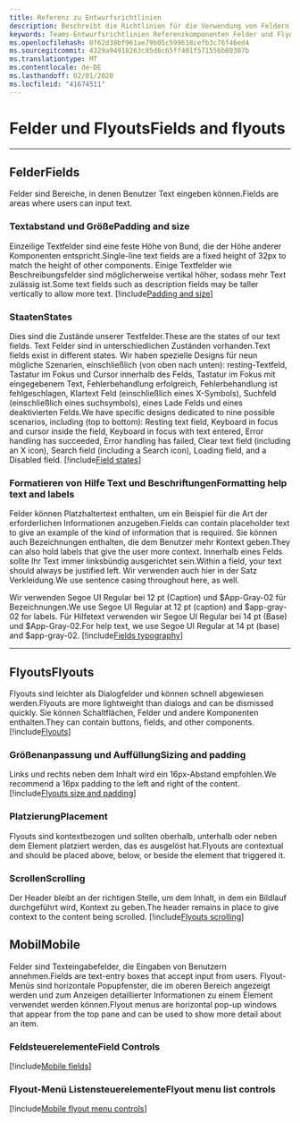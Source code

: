 ```yaml
---
title: Referenz zu Entwurfsrichtlinien
description: Beschreibt die Richtlinien für die Verwendung von Feldern und Flyouts in ihren apps.
keywords: Teams-Entwurfsrichtlinien Referenzkomponenten Felder und Flyouts
ms.openlocfilehash: 0f62d38bf961ae79b05c599638cefb3c76f46ed4
ms.sourcegitcommit: 4329a94918263c85d6c65ff401f571556b80307b
ms.translationtype: MT
ms.contentlocale: de-DE
ms.lasthandoff: 02/01/2020
ms.locfileid: "41674511"
---
```

# <a name="fields-and-flyouts"></a><span data-ttu-id="4509c-104">Felder und Flyouts</span><span class="sxs-lookup"><span data-stu-id="4509c-104">Fields and flyouts</span></span>

---

## <a name="fields"></a><span data-ttu-id="4509c-105">Felder</span><span class="sxs-lookup"><span data-stu-id="4509c-105">Fields</span></span>

<span data-ttu-id="4509c-106">Felder sind Bereiche, in denen Benutzer Text eingeben können.</span><span class="sxs-lookup"><span data-stu-id="4509c-106">Fields are areas where users can input text.</span></span>

### <a name="padding-and-size"></a><span data-ttu-id="4509c-107">Textabstand und Größe</span><span class="sxs-lookup"><span data-stu-id="4509c-107">Padding and size</span></span>

<span data-ttu-id="4509c-108">Einzeilige Textfelder sind eine feste Höhe von Bund, die der Höhe anderer Komponenten entspricht.</span><span class="sxs-lookup"><span data-stu-id="4509c-108">Single-line text fields are a fixed height of 32px to match the height of other components.</span></span> <span data-ttu-id="4509c-109">Einige Textfelder wie Beschreibungsfelder sind möglicherweise vertikal höher, sodass mehr Text zulässig ist.</span><span class="sxs-lookup"><span data-stu-id="4509c-109">Some text fields such as description fields may be taller vertically to allow more text.</span></span>
[!include[Padding and size](~/includes/design/fields-image-padding.html)]

### <a name="states"></a><span data-ttu-id="4509c-110">Staaten</span><span class="sxs-lookup"><span data-stu-id="4509c-110">States</span></span>

<span data-ttu-id="4509c-111">Dies sind die Zustände unserer Textfelder.</span><span class="sxs-lookup"><span data-stu-id="4509c-111">These are the states of our text fields.</span></span> <span data-ttu-id="4509c-112">Text Felder sind in unterschiedlichen Zuständen vorhanden.</span><span class="sxs-lookup"><span data-stu-id="4509c-112">Text fields exist in different states.</span></span> <span data-ttu-id="4509c-113">Wir haben spezielle Designs für neun mögliche Szenarien, einschließlich (von oben nach unten): resting-Textfeld, Tastatur im Fokus und Cursor innerhalb des Felds, Tastatur im Fokus mit eingegebenem Text, Fehlerbehandlung erfolgreich, Fehlerbehandlung ist fehlgeschlagen, Klartext Feld (einschließlich eines X-Symbols), Suchfeld (einschließlich eines suchsymbols), eines Lade Felds und eines deaktivierten Felds.</span><span class="sxs-lookup"><span data-stu-id="4509c-113">We have specific designs dedicated to nine possible scenarios, including (top to bottom): Resting text field, Keyboard in focus and cursor inside the field, Keyboard in focus with text entered, Error handling has succeeded, Error handling has failed, Clear text field (including an X icon), Search field (including a Search icon), Loading field, and a Disabled field.</span></span>
[!include[Field states](~/includes/design/fields-image-states.html)]

### <a name="formatting-help-text-and-labels"></a><span data-ttu-id="4509c-114">Formatieren von Hilfe Text und Beschriftungen</span><span class="sxs-lookup"><span data-stu-id="4509c-114">Formatting help text and labels</span></span>

<span data-ttu-id="4509c-115">Felder können Platzhaltertext enthalten, um ein Beispiel für die Art der erforderlichen Informationen anzugeben.</span><span class="sxs-lookup"><span data-stu-id="4509c-115">Fields can contain placeholder text to give an example of the kind of information that is required.</span></span> <span data-ttu-id="4509c-116">Sie können auch Bezeichnungen enthalten, die dem Benutzer mehr Kontext geben.</span><span class="sxs-lookup"><span data-stu-id="4509c-116">They can also hold labels that give the user more context.</span></span> <span data-ttu-id="4509c-117">Innerhalb eines Felds sollte Ihr Text immer linksbündig ausgerichtet sein.</span><span class="sxs-lookup"><span data-stu-id="4509c-117">Within a field, your text should always be justified left.</span></span> <span data-ttu-id="4509c-118">Wir verwenden auch hier in der Satz Verkleidung.</span><span class="sxs-lookup"><span data-stu-id="4509c-118">We use sentence casing throughout here, as well.</span></span>

<span data-ttu-id="4509c-119">Wir verwenden Segoe UI Regular bei 12 pt (Caption) und $App-Gray-02 für Bezeichnungen.</span><span class="sxs-lookup"><span data-stu-id="4509c-119">We use Segoe UI Regular at 12 pt (caption) and $app-gray-02 for labels.</span></span> <span data-ttu-id="4509c-120">Für Hilfetext verwenden wir Segoe UI Regular bei 14 pt (Base) und $App-Gray-02.</span><span class="sxs-lookup"><span data-stu-id="4509c-120">For help text, we use Segoe UI Regular at 14 pt (base) and $app-gray-02.</span></span>
[!include[Fields typography](~/includes/design/fields-image-typography.html)]

---

## <a name="flyouts"></a><span data-ttu-id="4509c-121">Flyouts</span><span class="sxs-lookup"><span data-stu-id="4509c-121">Flyouts</span></span>

<span data-ttu-id="4509c-122">Flyouts sind leichter als Dialogfelder und können schnell abgewiesen werden.</span><span class="sxs-lookup"><span data-stu-id="4509c-122">Flyouts are more lightweight than dialogs and can be dismissed quickly.</span></span> <span data-ttu-id="4509c-123">Sie können Schaltflächen, Felder und andere Komponenten enthalten.</span><span class="sxs-lookup"><span data-stu-id="4509c-123">They can contain buttons, fields, and other components.</span></span>
[!include[Flyouts](~/includes/design/flyouts-image.html)]

### <a name="sizing-and-padding"></a><span data-ttu-id="4509c-124">Größenanpassung und Auffüllung</span><span class="sxs-lookup"><span data-stu-id="4509c-124">Sizing and padding</span></span>

<span data-ttu-id="4509c-125">Links und rechts neben dem Inhalt wird ein 16px-Abstand empfohlen.</span><span class="sxs-lookup"><span data-stu-id="4509c-125">We recommend a 16px padding to the left and right of the content.</span></span>
[!include[Flyouts size and padding](~/includes/design/flyouts-image-sizepadding.html)]

### <a name="placement"></a><span data-ttu-id="4509c-126">Platzierung</span><span class="sxs-lookup"><span data-stu-id="4509c-126">Placement</span></span>

<span data-ttu-id="4509c-127">Flyouts sind kontextbezogen und sollten oberhalb, unterhalb oder neben dem Element platziert werden, das es ausgelöst hat.</span><span class="sxs-lookup"><span data-stu-id="4509c-127">Flyouts are contextual and should be placed above, below, or beside the element that triggered it.</span></span>

### <a name="scrolling"></a><span data-ttu-id="4509c-128">Scrollen</span><span class="sxs-lookup"><span data-stu-id="4509c-128">Scrolling</span></span>

<span data-ttu-id="4509c-129">Der Header bleibt an der richtigen Stelle, um dem Inhalt, in dem ein Bildlauf durchgeführt wird, Kontext zu geben.</span><span class="sxs-lookup"><span data-stu-id="4509c-129">The header remains in place to give context to the content being scrolled.</span></span>
[!include[Flyouts scrolling](~/includes/design/flyouts-image-scrolling.html)]

## <a name="mobile"></a><span data-ttu-id="4509c-130">Mobil</span><span class="sxs-lookup"><span data-stu-id="4509c-130">Mobile</span></span>

<span data-ttu-id="4509c-131">Felder sind Texteingabefelder, die Eingaben von Benutzern annehmen.</span><span class="sxs-lookup"><span data-stu-id="4509c-131">Fields are text-entry boxes that accept input from users.</span></span> <span data-ttu-id="4509c-132">Flyout-Menüs sind horizontale Popupfenster, die im oberen Bereich angezeigt werden und zum Anzeigen detaillierter Informationen zu einem Element verwendet werden können.</span><span class="sxs-lookup"><span data-stu-id="4509c-132">Flyout menus are horizontal pop-up windows that appear from the top pane and can be used to show more detail about an item.</span></span>

### <a name="field-controls"></a><span data-ttu-id="4509c-133">Feldsteuerelemente</span><span class="sxs-lookup"><span data-stu-id="4509c-133">Field Controls</span></span>

[!include[Mobile fields](~/includes/design/fields-mobile-image.html)]

### <a name="flyout-menu-list-controls"></a><span data-ttu-id="4509c-134">Flyout-Menü Listensteuerelemente</span><span class="sxs-lookup"><span data-stu-id="4509c-134">Flyout menu list controls</span></span>

[!include[Mobile flyout menu controls](~/includes/design/flyout-menu-mobile-image.html)]
